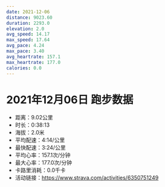 ```yaml
---
date: 2021-12-06
distance: 9023.60
duration: 2293.0
elevation: 2.0
avg_speed: 14.17
max_speed: 17.64
avg_pace: 4.24
max_pace: 3.40
avg_heartrate: 157.1
max_heartrate: 177.0
calories: 0.0
---
```


# 2021年12月06日 跑步数据

- 距离：9.02公里
- 时长：0:38:13
- 海拔：2.0米
- 平均配速：4:14/公里
- 最快配速：3:24/公里
- 平均心率：157.1次/分钟
- 最大心率：177.0次/分钟
- 卡路里消耗：0.0千卡
- 活动链接：https://www.strava.com/activities/6350751249
